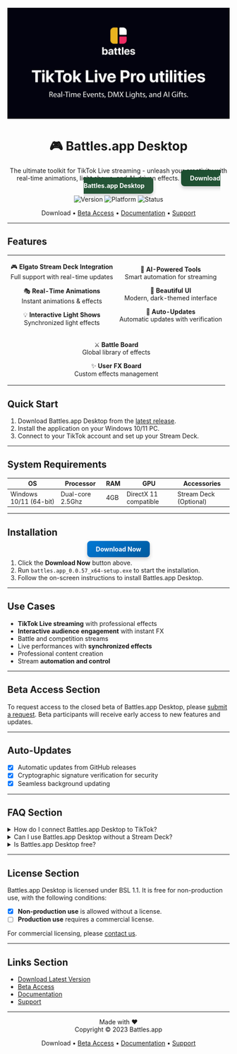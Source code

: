 <div align="center">

![Github banner](./.github/banner.jpg)
# 🎮 Battles.app Desktop
The ultimate toolkit for TikTok Live streaming - unleash your creativity with real-time animations, light shows, and AI-driven effects.
<a href="https://github.com/battles-app/desktop/releases/download/v0.0.57/battles.app_0.0.57_x64-setup.exe" style="background: linear-gradient(145deg, #1a4d2e, #2d5a3d); border: none; border-radius: 8px; box-shadow: 0 4px 8px rgba(0,0,0,0.2); color: white; padding: 10px 20px; text-decoration: none; font-weight: bold;">Download Battles.app Desktop</a>

![Version](https://img.shields.io/badge/version-0.0.57-blue?style=for-the-badge)
![Platform](https://img.shields.io/badge/platform-Windows_10/11-blueviolet?logo=windows&style=for-the-badge)
![Status](https://img.shields.io/badge/status-Closed_Beta-red?style=for-the-badge)

Download • [Beta Access](#beta-access-section) • [Documentation](#) • [Support](#)

---

</div>

## Features

<table>
<tr>
<td align="center" width="50%">

🎮 **Elgato Stream Deck Integration**  
Full support with real-time updates

🎭 **Real-Time Animations**  
Instant animations & effects

💡 **Interactive Light Shows**  
Synchronized light effects

</td>
<td align="center" width="50%">

🤖 **AI-Powered Tools**  
Smart automation for streaming

🎨 **Beautiful UI**  
Modern, dark-themed interface

🔄 **Auto-Updates**  
Automatic updates with verification

</td>
</tr>
<tr>
<td colspan="2" align="center">

⚔️ **Battle Board**  
Global library of effects

✨ **User FX Board**  
Custom effects management

</td>
</tr>
</table>

## Quick Start

1. Download Battles.app Desktop from the [latest release](https://github.com/battles-app/desktop/releases).
2. Install the application on your Windows 10/11 PC.
3. Connect to your TikTok account and set up your Stream Deck.

---

## System Requirements

| OS         | Processor       | RAM | GPU | Accessories    |
|------------|-----------------|-----|-----|----------------|
| Windows 10/11 (64-bit) | Dual-core 2.5Ghz | 4GB | DirectX 11 compatible | Stream Deck (Optional) |

---

## Installation

<div align="center">

<a href="https://github.com/battles-app/desktop/releases/download/v0.0.57/battles.app_0.0.57_x64-setup.exe" style="background: linear-gradient(145deg, #0078D4, #005A9E); border: none; border-radius: 8px; box-shadow: 0 4px 8px rgba(0,0,0,0.2); color: white; padding: 10px 20px; text-decoration: none; font-weight: bold;">Download Now</a>

</div>

1. Click the **Download Now** button above.
2. Run `battles.app_0.0.57_x64-setup.exe` to start the installation.
3. Follow the on-screen instructions to install Battles.app Desktop.

---

## Use Cases

- **TikTok Live streaming** with professional effects
- **Interactive audience engagement** with instant FX
- Battle and competition streams
- Live performances with **synchronized effects**
- Professional content creation
- Stream **automation and control**

---

## Beta Access Section

To request access to the closed beta of Battles.app Desktop, please [submit a request](#). Beta participants will receive early access to new features and updates.

---

## Auto-Updates

- [x] Automatic updates from GitHub releases
- [x] Cryptographic signature verification for security
- [x] Seamless background updating

---

## FAQ Section

<details>
<summary>How do I connect Battles.app Desktop to TikTok?</summary>
After installation, follow the in-app instructions to connect your TikTok account securely.
</details>

<details>
<summary>Can I use Battles.app Desktop without a Stream Deck?</summary>
Yes, Battles.app Desktop offers full functionality even without a Stream Deck connected.
</details>

<details>
<summary>Is Battles.app Desktop free?</summary>
Battles.app Desktop is currently in closed beta and free for beta testers. Future releases may have different licensing.
</details>

---

## License Section

Battles.app Desktop is licensed under BSL 1.1. It is free for non-production use, with the following conditions:

- [x] **Non-production use** is allowed without a license.
- [ ] **Production use** requires a commercial license.

For commercial licensing, please [contact us](#).

---

## Links Section

- [Download Latest Version](https://github.com/battles-app/desktop/releases)
- [Beta Access](#beta-access-section)
- [Documentation](#)
- [Support](#)

---

<div align="center">

Made with ❤️  
Copyright © 2023 Battles.app

Download • [Beta Access](#beta-access-section) • [Documentation](#) • [Support](#)

</div>
